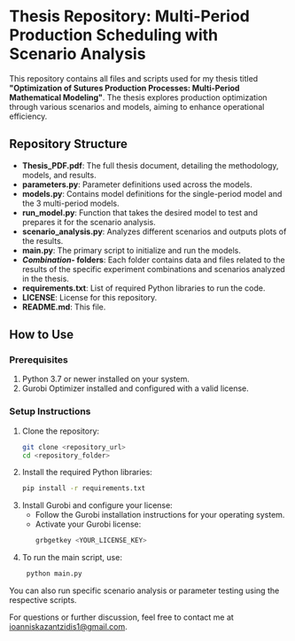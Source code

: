 # Thesis Repository: Multi-Period Production Scheduling with Scenario Analysis

This repository contains all files and scripts used for my thesis titled **"Optimization of Sutures Production Processes: Multi-Period Mathematical Modeling"**. The thesis explores production optimization through various scenarios and models, aiming to enhance operational efficiency.

## Repository Structure

- **Thesis_PDF.pdf**: The full thesis document, detailing the methodology, models, and results.
- **parameters.py**: Parameter definitions used across the models.
- **models.py**: Contains model definitions for the single-period model and the 3 multi-period models.
- **run_model.py**: Function that takes the desired model to test and prepares it for the scenario analysis.
- **scenario_analysis.py**: Analyzes different scenarios and outputs plots of the results.
- **main.py**: The primary script to initialize and run the models.
- ***Combination-* folders**: Each folder contains data and files related to the results of the specific experiment combinations and scenarios analyzed in the thesis.
- **requirements.txt**: List of required Python libraries to run the code.
- **LICENSE**: License for this repository.
- **README.md**: This file.


## How to Use

### Prerequisites
1. Python 3.7 or newer installed on your system.
2. Gurobi Optimizer installed and configured with a valid license.

### Setup Instructions

1. Clone the repository:
   ```bash
   git clone <repository_url>
   cd <repository_folder>

2. Install the required Python libraries:
   ```bash
   pip install -r requirements.txt

3. Install Gurobi and configure your license:
    - Follow the Gurobi installation instructions for your operating system.
    - Activate your Gurobi license:
         ```bash
         grbgetkey <YOUR_LICENSE_KEY>

4. To run the main script, use:
   ```bash
    python main.py

You can also run specific scenario analysis or parameter testing using the respective scripts.

For questions or further discussion, feel free to contact me at ioanniskazantzidis1@gmail.com.
